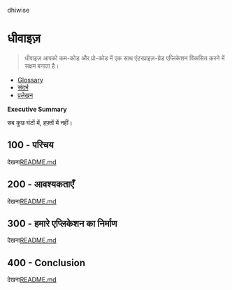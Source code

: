 dhiwise

# धीवाइज़

> धीवाइज़ आपको कम-कोड और प्रो-कोड में एक साथ एंटरप्राइज़-ग्रेड एप्लिकेशन विकसित करने में सक्षम बनाता है।

-   [Glossary](./GLOSSARY.md)
-   [संदर्भ](./REFERENCES.md)
-   [प्रलेखन](./DOCUMENTATION.md)

**Executive Summary**

सब कुछ घंटों में, हफ़्तों में नहीं।

## 100 - परिचय

देखना[README.md](./100/README.md)

## 200 - आवश्यकताएँ

देखना[README.md](./200/README.md)

## 300 - हमारे एप्लिकेशन का निर्माण

देखना[README.md](./300/README.md)

## 400 - Conclusion

देखना[README.md](./400/README.md)
